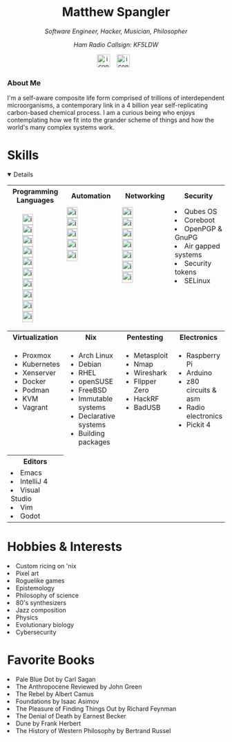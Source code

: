 <body>
  <div class="c1">
    <div align="center">
    <h1>Matthew Spangler</h1>
    <em>Software Engineer, Hacker, Musician, Philosopher</em>
    <p><em>Ham Radio Callsign: KF5LDW</em></p>
      <p></p>
        <div>
        <a href="https://www.linkedin.com/in/mattspangler-tech/"><img height="30" src="https://skillicons.dev/icons?i=linkedin" alt="icons"></a> &nbsp;&nbsp; 
        <a href="https://unix.stackexchange.com/users/572504/nebulasurfer/"><img height="30" src="https://skillicons.dev/icons?i=stackoverflow" alt="icons"></a> &nbsp;&nbsp;
        </div>
    </div>
  </div>
  <div><h3>About Me</h3> 
    <p>I'm a self-aware composite life form comprised of trillions of interdependent microorganisms, a contemporary link in a 4 billion year self-replicating carbon-based chemical process. I am a curious being who enjoys contemplating how we fit into the grander scheme of things and how the world's many complex systems work.
        </p>
    </div>
  <h1>Skills</h1>
  <details open>
  <table>
    <tr>
      <th>Programming Languages</th>
      <th>Automation</th>
      <th>Networking</th>
      <th>Security</th>
    </tr>
    <tr>
      <td valign="top">
      <ul>
        <div>
          <img title="C" height="25" src="https://img.shields.io/badge/c-%2300599C.svg?style=for-the-badge&logo=C&logoColor=white" alt="icons">
        </div>
        <div>
          <img title="C++" height="25" src="https://img.shields.io/badge/c++-%2300599C.svg?style=for-the-badge&logo=c%2B%2B&logoColor=white" alt="icons">
        </div>
        <div>
          <img title="C#" height="25" src="https://img.shields.io/badge/c%23-%23239120.svg?style=for-the-badge&logo=c-sharp&logoColor=white" alt="icons">
        </div>
        <div>
          <img title="Rust" height="25" src="https://img.shields.io/badge/rust-%23000000.svg?style=for-the-badge&logo=rust&logoColor=white" alt="icons"> 
        </div>
        <div>
          <img title="Python" height="25" src="https://img.shields.io/badge/python-3670A0?style=for-the-badge&logo=python&logoColor=ffdd54" alt="icons">
        </div>
        <div>
          <img title="Elisp" height="25" src="https://img.shields.io/badge/Elisp-%237F5AB6.svg?&style=for-the-badge&logo=gnu-emacs&logoColor=white" alt="icons">
        </div>
        <div>
          <img title="Bash" height="25" src="https://img.shields.io/badge/Bash-%23121011.svg?style=for-the-badge&logo=gnu-bash&logoColor=white" alt="icons">
        </div>
        <div>
          <img title="Javascript" height="25" src="https://img.shields.io/badge/javascript-%23323330.svg?style=for-the-badge&logo=javascript&logoColor=%23F7DF1E" alt="icons">
        </div>
        <div>
          <img title="HTML5" height="25" src="https://img.shields.io/badge/html5-%23E34F26.svg?style=for-the-badge&logo=html5&logoColor=white" alt="icons">
        </div>
        <div>
          <img title="CSS" height="25" src="https://img.shields.io/badge/css3-%231572B6.svg?style=for-the-badge&logo=css3&logoColor=white" alt="icons">
        </div>
        </ul>
      </td>
      <td valign="top">
        <div>
          <img title="HTML5" height="25" src="https://img.shields.io/badge/robotframework-%43B02A?style=for-the-badge&logo=robotframework&logoColor=white&color=00c0b5" alt="icons">
        </div>
        <div>
          <img title="HTML5" height="25" src="https://img.shields.io/badge/-selenium-%43B02A?style=for-the-badge&logo=selenium&logoColor=white" alt="icons">
        </div>
        <div>
          <img title="HTML5" height="25" src="https://img.shields.io/badge/ansible-%43B02A?style=for-the-badge&logo=ansible&logoColor=white&color=black" alt="icons">
        </div>
        <div>
          <img title="HTML5" height="25" src="https://img.shields.io/badge/OpenCV-%43B02A?style=for-the-badge&logo=OpenCV&logoColor=lightgreen&color=blue" alt="icons">
        </div>
        <div>
          <img title="HTML5" height="25" src="https://img.shields.io/badge/pandas-%43B02A?style=for-the-badge&logo=pandas&logoColor=white&color=darkblue" alt="icons">
        </div>
      </td>
      <td valign="top">
        <div>
          <img title="HTML5" height="25" src="https://img.shields.io/badge/cisco_ios_xe%2Fxr%2Fnxos-%43B02A?style=for-the-badge&logo=cisco&logoColor=white&color=blue" alt="icons">
        </div>
        <div>
          <img title="HTML5" height="25" src="https://img.shields.io/badge/mikrotik_routeros-%43B02A?style=for-the-badge&i&logoColor=white&color=black" alt="icons">
        </div>
        <div>
          <img title="HTML5" height="25" src="https://img.shields.io/badge/ubiquiti_unifi_os-%43B02A?style=for-the-badge&logo=ubiquiti&logoColor=white&color=darkblue" alt="icons">
        </div>
        <div>
          <img title="HTML5" height="25" src="https://img.shields.io/badge/edgerouter_edge_os-%43B02A?style=for-the-badge&logoColor=white&color=black" alt="icons">
        </div>
        <div>
          <img title="HTML5" height="25" src="https://img.shields.io/badge/pfsense-%43B02A?style=for-the-badge&logo=pfsense&logoColor=white&color=212121" alt="icons">
        </div>
        <div>
          <img title="HTML5" height="25" src="https://img.shields.io/badge/opnsense-%43B02A?style=for-the-badge&logo=opnsense&logoColor=white&color=D94F00" alt="icons">
        </div>
        <div>
          <img title="HTML5" height="25" src="https://img.shields.io/badge/openwrt-%43B02A?style=for-the-badge&logo=openwrt&logoColor=white&color=00B5E2" alt="icons">
        </div>
      </td>
      <td valign="top">
          <div><li>Qubes OS</li></div>
          <div><li>Coreboot</li></div>
          <div><li>OpenPGP & GnuPG</li></div>
          <div><li>Air gapped systems</li></div>
          <div><li>Security tokens</li></div>
          <div><li>SELinux</li></div>
      </td>
    </tr>
    <tr>
      <th>Virtualization</th>
      <th>Nix</th>
      <th>Pentesting</th>
      <th>Electronics</th>
    </tr>
      <tr>
      <td valign="top">
          <ul>
          <div><li>Proxmox</li></div>
          <div><li>Kubernetes</li></div>
          <div><li>Xenserver</li></div>
          <div><li>Docker</li></div>
          <div><li>Podman</li></div>
          <div><li>KVM</li></div>
          <div><li>Vagrant</li></div>
          </ul>
      </td>
      <td valign="top">
          <ul>
          <div><li>Arch Linux</li></div>
          <div><li>Debian</li></div>
          <div><li>RHEL</li></div>
          <div><li>openSUSE</li></div>
          <div><li>FreeBSD</li></div>
          <div><li>Immutable systems</li></div>
          <div><li>Declarative systems</li></div>
          <div><li>Building packages</li></div>
          </ul>
        </td>
       <td valign="top">
         <ul>
           <div><li> Metasploit </li></div>
           <div><li> Nmap </li></div>
           <div><li> Wireshark </li></div>
           <div><li> Flipper Zero </li></div>
           <div><li> HackRF </li></div>
           <div><li> BadUSB </li></div>
         </ul>
       </td>
       <td valign="top">
         <ul>
           <div><li> Raspberry Pi </li></div>
           <div><li> Arduino </li></div>
           <div><li> z80 circuits & asm </li></div>
           <div><li> Radio electronics </li></div>
           <div><li> Pickit 4 </li></div>
         </ul>
       </td>
    </tr>
    <tr>
      <th> Editors </th>
    </tr>
    <tr>
      <td>
        <div><li> Emacs </li></div>
        <div><li> IntelliJ 4 </li></div>
        <div><li> Visual Studio </li></div>
        <div><li> Vim </li></div>
        <div><li> Godot </li></div>
      <td>
    </tr>
  </table>
  </details>
  <h1>Hobbies & Interests</h1>
      <div><li>Custom ricing on 'nix </li></div>
      <div><li>Pixel art</li></div>
      <div><li>Roguelike games </li></div>
      <div><li>Epistemology </li></div>
      <div><li>Philosophy of science</li></div>
      <div><li>80's synthesizers </li></div>
      <div><li>Jazz composition </li></div>
      <div><li>Physics </li></div>
      <div><li>Evolutionary biology </li></div>
      <div><li>Cybersecurity</li></div>
  
  <h1>Favorite Books</h1>
  <div><li>Pale Blue Dot by Carl Sagan</li></div>
  <div><li>The Anthropocene Reviewed by John Green</li></div>
  <div><li>The Rebel by Albert Camus</li></div>
  <div><li>Foundations by Isaac Asimov</li></div>
  <div><li>The Pleasure of Finding Things Out by Richard Feynman</li></div>
  <div><li>The Denial of Death by Earnest Becker</li></div>
  <div><li>Dune by Frank Herbert</li></div>
  <div><li>The History of Western Philosophy by Bertrand Russel</li></div>
</body>
